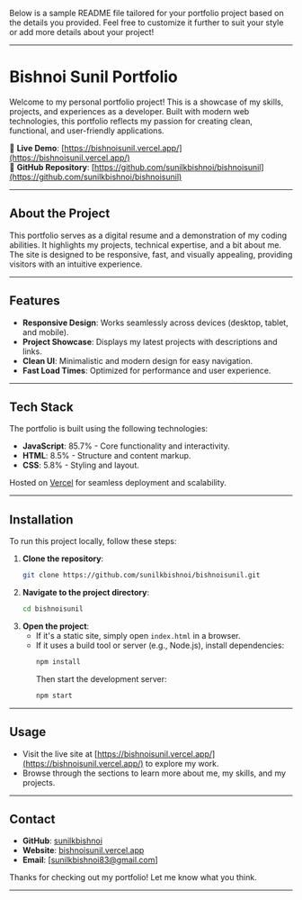 Below is a sample README file tailored for your portfolio project based on the details you provided. Feel free to customize it further to suit your style or add more details about your project!

---

# Bishnoi Sunil Portfolio

Welcome to my personal portfolio project! This is a showcase of my skills, projects, and experiences as a developer. Built with modern web technologies, this portfolio reflects my passion for creating clean, functional, and user-friendly applications.

🔗 **Live Demo**: [https://bishnoisunil.vercel.app/](https://bishnoisunil.vercel.app/)  
📂 **GitHub Repository**: [https://github.com/sunilkbishnoi/bishnoisunil](https://github.com/sunilkbishnoi/bishnoisunil)

---


## About the Project
This portfolio serves as a digital resume and a demonstration of my coding abilities. It highlights my projects, technical expertise, and a bit about me. The site is designed to be responsive, fast, and visually appealing, providing visitors with an intuitive experience.

---

## Features
- **Responsive Design**: Works seamlessly across devices (desktop, tablet, and mobile).
- **Project Showcase**: Displays my latest projects with descriptions and links.
- **Clean UI**: Minimalistic and modern design for easy navigation.
- **Fast Load Times**: Optimized for performance and user experience.

---

## Tech Stack
The portfolio is built using the following technologies:

- **JavaScript**: 85.7% - Core functionality and interactivity.
- **HTML**: 8.5% - Structure and content markup.
- **CSS**: 5.8% - Styling and layout.

Hosted on [Vercel](https://vercel.com/) for seamless deployment and scalability.

---

## Installation
To run this project locally, follow these steps:

1. **Clone the repository**:
   ```bash
   git clone https://github.com/sunilkbishnoi/bishnoisunil.git
   ```
2. **Navigate to the project directory**:
   ```bash
   cd bishnoisunil
   ```
3. **Open the project**:
   - If it's a static site, simply open `index.html` in a browser.
   - If it uses a build tool or server (e.g., Node.js), install dependencies:
     ```bash
     npm install
     ```
     Then start the development server:
     ```bash
     npm start
     ```

---

## Usage
- Visit the live site at [https://bishnoisunil.vercel.app/](https://bishnoisunil.vercel.app/) to explore my work.
- Browse through the sections to learn more about me, my skills, and my projects.

---

## Contact
- **GitHub**: [sunilkbishnoi](https://github.com/sunilkbishnoi)
- **Website**: [bishnoisunil.vercel.app](https://bishnoisunil.vercel.app/)
- **Email**: [sunilkbishnoi83@gmail.com]

Thanks for checking out my portfolio! Let me know what you think.

---
